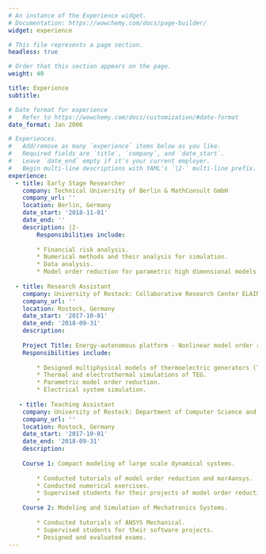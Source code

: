 ```yaml
---
# An instance of the Experience widget.
# Documentation: https://wowchemy.com/docs/page-builder/
widget: experience

# This file represents a page section.
headless: true

# Order that this section appears on the page.
weight: 40

title: Experience
subtitle:

# Date format for experience
#   Refer to https://wowchemy.com/docs/customization/#date-format
date_format: Jan 2006

# Experiences.
#   Add/remove as many `experience` items below as you like.
#   Required fields are `title`, `company`, and `date_start`.
#   Leave `date_end` empty if it's your current employer.
#   Begin multi-line descriptions with YAML's `|2-` multi-line prefix.
experience:
  - title: Early Stage Researcher
    company: Technical University of Berlin & MathConsult GmbH
    company_url: ''
    location: Berlin, Germany
    date_start: '2018-11-01'
    date_end: ''
    description: |2-
        Responsibilities include:
        
        * Financial risk analysis.
        * Numerical methods and their analysis for simulation.
        * Data analysis.
        * Model order reduction for parametric high dimensional models.
        
  - title: Research Assistant
    company: University of Rostock: Collaborative Research Center ELAINE
    company_url: ''
    location: Rostock, Germany
    date_start: '2017-10-01'
    date_end: '2018-09-31'
    description: 
    
    Project Title: Energy-autonomous platform - Nonlinear model order reduction of electrically active implants.
    Responsibilities include:
        
        * Designed multiphysical models of thermoelectric generators (TEGs).
        * Thermal and electrothermal simulations of TEG.
        * Parametric model order reduction.
        * Electrical system simulation.
      
   - title: Teaching Assistant
    company: University of Rostock: Department of Computer Science and Electric Engineering
    company_url: ''
    location: Rostock, Germany
    date_start: '2017-10-01'
    date_end: '2018-09-31'
    description: 
    
    Course 1: Compact modeling of large scale dynamical systems.
        
        * Conducted tutorials of model order reduction and mor4ansys.
        * Conducted numerical exercises.
        * Supervised students for their projects of model order reduction.
        * 
    Course 2: Modeling and Simulation of Mechatronics Systems.
        
        * Conducted tutorials of ANSYS Mechanical.
        * Supervised students for their software projects.
        * Designed and evaluated exams.
---
```

